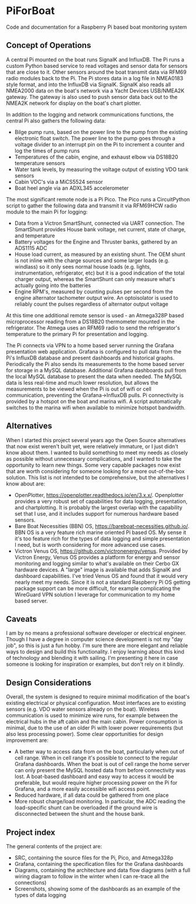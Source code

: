# PiForBoat
Code and documentation for a Raspberry Pi based boat monitoring system

<H2>Concept of Operations</h2>
A central Pi mounted on the boat runs SignalK and InfluxDB.  The Pi runs a custom Python based service to read voltages and sensor data for sensors that are close to it.  Other sensors around the boat transmit data via RFM69 radio modules back to the Pi.  The Pi stores data in a log file in NMEA0183 style format, and into the InfluxDB via SignalK.  SignalK also reads all NMEA2000 data on the boat's network via a Yacht Devices USB/NMEA2K gateway.  The gateway is also used to push sensor data back out to the NMEA2K network for display on the boat's chart plotter.

In addition to the logging and network communications functions, the central Pi also gathers the following data:
  - Bilge pump runs, based on the power line to the pump from the existing electronic float switch.  The power line to the pump goes through a voltage divider to an interrupt pin on the Pi to increment a counter and log the times of pump runs 
  - Temperatures of the cabin, engine, and exhaust elbow via DS18B20 temperature sensors
  - Water tank levels, by measuring the voltage output of existing VDO tank sensors
  - Cabin VOC's via a MiCS5524 sensor
  - Boat heel angle via an ADXL345 accelerometer

The most significant remote node is a Pi Pico.  The Pico runs a CircuitPython script to gather the following data and transmit it via RFM69HCW radio module to the main Pi for logging:
  - Data from a Victron SmartShunt, connected via UART connection.  The SmartShunt provides House bank voltage, net current, state of charge, and temperature
  - Battery voltages for the Engine and Thruster banks, gathered by an ADS1115 ADC
  - House load current, as measured by an existing shunt.  The OEM shunt is not inline with the charge sources and some larger loads (e.g. windlass) so it only sees normal house loads (e.g. lights, instrumentation, refrigerator, etc) but it is a good indication of the total charger output, whereas the SmartShunt can only measure what's actually going into the batteries
  - Engine RPM's, measured by counting pulses per second from the engine alternator tachometer output wire.  An optoisolator is used to reliably count the pulses regardless of alternator output voltage
  
At this time one additional remote sensor is used - an Atmega328P based microprocessor reading from a DS18B20 thermometer mounted in the refrigerator.  The Atmega uses an RFM69 radio to send the refrigerator's temperature to the primary Pi for presentation and logging.

The Pi connects via VPN to a home based server running the Grafana presentation web application.  Grafana is configured to pull data from the Pi's InfluxDB database and present dashboards and historical graphs.  Periodically the Pi also sends its measurements to the home based server for storage in a MySQL database.  Additional Grafana dashboards pull from the local MySQL database to present the data when needed.  The MySQL data is less real-time and much lower resolution, but allows the measurements to be viewed when the Pi is out of wifi or cell communication, preventing the Grafana->InfluxDB pulls.  Pi connectivity is provided by a hotspot on the boat and marina wifi.  A script automatically switches to the marina wifi when available to minimize hotspot bandwidth.

<H2>Alternatives</h2>
When I started this project several years ago the Open Source alternatives that now exist weren't built yet, were relatively immature, or I just didn't know about them.  I wanted to build something to meet my needs as closely as possible without unnecessary complications, and I wanted to take the opportunity to learn new things.  Some very capable packages now exist that are worth considering for someone looking for a more out-of-the-box solution.  This list is not intended to be comprehensive, but the alternatives I know about are:
  
  - OpenPlotter, https://openplotter.readthedocs.io/en/3.x.x/.  Openplotter provides a very robust set of capabilities for data logging, presentation, and chartplotting.  It is probably the largest overlap with the capability set that I use, and it includes support for numerous hardware based sensors.
  - Bare Boat Necessities (BBN) OS, https://bareboat-necessities.github.io/.  BBN OS is a very feature rich marine oriented Pi based OS.  My sense it it's too feature rich for the types of data logging and simple presentation I need, but is worth considering for more advanced use cases.
  - Victron Venus OS, https://github.com/victronenergy/venus.  Provided by Victron Energy, Venus OS provides a platform for energy and sensor monitoring and logging similar to what's available on their Cerbo GX hardware devices.  A "large" image is available that adds SignalK and dashboard capabilities.  I've tried Venus OS and found that it would very nearly meet my needs.  Since it is not a standard Raspberry Pi OS getting package support can be more difficult, for example complicating the WireGuard VPN solution I leverage for communication to my home based server.

<H2>Caveats</h2>
I am by no means a professional software developer or electrical engineer.  Though I have a degree in computer science development is not my "day job", so this is just a fun hobby.  I'm sure there are more elegant and reliable ways to design and build this functionality.  I enjoy learning about this kind of technology and blending it with sailing.  I'm presenting it here in case someone is looking for inspiration or examples, but don't rely on it blindly.

<H2>Design Considerations</h2>
Overall, the system is designed to require minimal modification of the boat's existing electrical or physical configuration.  Most interfaces are to existing sensors (e.g. VDO water sensors already on the boat).  Wireless communication is used to minimize wire runs, for example between the electrical hubs in the aft cabin and the main cabin.  Power consumption is minimal, due to the use of an older Pi with lower power requirements (but also less processing power).  Some clear opportunities for design improvement are:

  - A better way to access data from on the boat, particularly when out of cell range.  When in cell range it's possible to connect to the regular Grafana dashboards.  When the boat is out of cell range the home server can only present the MySQL hosted data from before connectivity was lost.  A boat-based dashboard and easy way to access it would be preferable, but would require higher processing power on the Pi for Grafana, and a more easily accessible wifi access point.
  - Reduced hardware, if all data could be gathered from one place
  - More robust charge/load monitoring.  In particular, the ADC reading the load-specific shunt can be overloaded if the ground wire is disconnected between the shunt and the house bank.

<H2>Project index</h2>
The general contents of the project are:

  - SRC, containing the source files for the Pi, Pico, and Atmega328p
  - Grafana, containing the specification files for the Grafana dashboards
  - Diagrams, containing the architecture and data flow diagrams (with a full wiring diagram to follow in the winter when I can re-trace all the connections)
  - Screenshots, showing some of the dashboards as an example of the types of data logging
